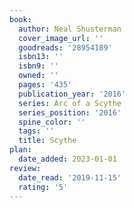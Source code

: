```yaml
---
book:
  author: Neal Shusterman
  cover_image_url: ''
  goodreads: '28954189'
  isbn13: ''
  isbn9: ''
  owned: ''
  pages: '435'
  publication_year: '2016'
  series: Arc of a Scythe
  series_position: '2016'
  spine_color: ''
  tags: ''
  title: Scythe
plan:
  date_added: 2023-01-01
review:
  date_read: '2019-11-15'
  rating: '5'
---
```

